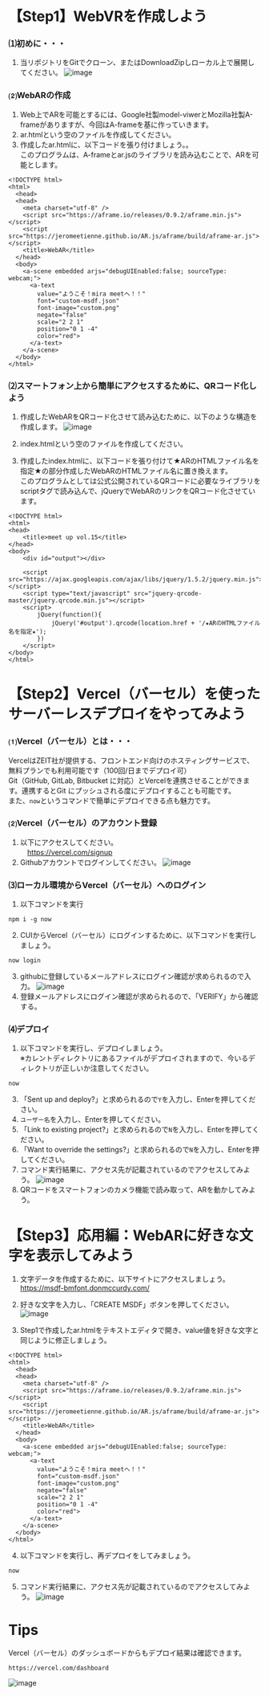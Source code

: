# 【Step1】WebVRを作成しよう
### ⑴初めに・・・
1. 当リポジトリをGitでクローン、またはDownloadZipしローカル上で展開してください。
![image](https://user-images.githubusercontent.com/66664167/114502898-71381f00-9c67-11eb-80a2-f4cd1eeba2bb.png)

### ⑵WebARの作成
1. Web上でARを可能とするには、Google社製model-viwerとMozilla社製A-frameがありますが、今回はA-frameを基に作っていきます。
2. ar.htmlという空のファイルを作成してください。
3. 作成したar.htmlに、以下コードを張り付けましょう。。<br>このプログラムは、A-frameとar.jsのライブラリを読み込むことで、ARを可能とします。
```
<!DOCTYPE html>
<html>
  <head>
  <head>
    <meta charset="utf-8" />
    <script src="https://aframe.io/releases/0.9.2/aframe.min.js"></script>
    <script src="https://jeromeetienne.github.io/AR.js/aframe/build/aframe-ar.js"></script>
    <title>WebAR</title>
  </head>
  <body>
    <a-scene embedded arjs="debugUIEnabled:false; sourceType: webcam;">
      <a-text
        value="ようこそ！mira meetへ！！"
        font="custom-msdf.json"
        font-image="custom.png"
        negate="false"
        scale="2 2 1"
        position="0 1 -4"
        color="red">
      </a-text>
    </a-scene>
  </body>
</html>
```

### ⑵スマートフォン上から簡単にアクセスするために、QRコード化しよう
1. 作成したWebARをQRコード化させて読み込むために、以下のような構造を作成します。
![image](https://user-images.githubusercontent.com/66664167/114505643-a9416100-9c6b-11eb-8e49-bd0f125e0497.png)

2. index.htmlという空のファイルを作成してください。
3. 作成したindex.htmlに、以下コードを張り付けて★ARのHTMLファイル名を指定★の部分作成したWebARのHTMLファイル名に置き換えます。<br>このプログラムとしては公式公開されているQRコードに必要なライブラリをscriptタグで読み込んで、jQueryでWebARのリンクをQRコード化させています。
```
<!DOCTYPE html>
<html>
<head>
	<title>meet up vol.15</title>
</head>
<body>
	<div id="output"></div>

	<script src="https://ajax.googleapis.com/ajax/libs/jquery/1.5.2/jquery.min.js"></script>
	<script type="text/javascript" src="jquery-qrcode-master/jquery.qrcode.min.js"></script>
	<script>
		jQuery(function(){
			jQuery('#output').qrcode(location.href + '/★ARのHTMLファイル名を指定★');
		})
	</script>
</body>
</html>
```

# 【Step2】Vercel（バーセル）を使ったサーバーレスデプロイをやってみよう
### ⑴Vercel（バーセル）とは・・・
VercelはZEIT社が提供する、フロントエンド向けのホスティングサービスで、無料プランでも利用可能です（100回/日までデプロイ可）<BR>
Git（GitHub, GitLab, Bitbucket に対応）とVercelを連携させることができます。連携するとGit にプッシュされる度にデプロイすることも可能です。<BR>
また、```now```というコマンドで簡単にデプロイできる点も魅力です。

### ⑵Vercel（バーセル）のアカウント登録
1. 以下にアクセスしてください。<BR>
　https://vercel.com/signup
2. Githubアカウントでログインしてください。
![image](https://user-images.githubusercontent.com/66664167/114530379-d7cc3580-9c85-11eb-9438-4a97b98e69ff.png)

### ⑶ローカル環境からVercel（バーセル）へのログイン
1. 以下コマンドを実行

```
npm i -g now
```

2. CUIからVercel（バーセル）にログインするために、以下コマンドを実行しましょう。

```
now login
```

3. githubに登録しているメールアドレスにログイン確認が求められるので入力。
![image](https://user-images.githubusercontent.com/66664167/114528562-17921d80-9c84-11eb-8f71-959fcfc9e6df.png)
4. 登録メールアドレスにログイン確認が求められるので、「VERIFY」から確認する。


### ⑷デプロイ
1. 以下コマンドを実行し、デプロイしましょう。<br>※カレントディレクトリにあるファイルがデプロイされますので、今いるディレクトリが正しいか注意してください。

```
now
```

3. 「Sent up and deploy?」と求められるので```Y```を入力し、Enterを押してください。
4.  ```ユーザー名```を入力し、Enterを押してください。
5. 「Link to existing project?」と求められるので```N```を入力し、Enterを押してください。
6. 「Want to override the settings?」と求められるので```N```を入力し、Enterを押してください。
7. コマンド実行結果に、アクセス先が記載されているのでアクセスしてみよう。
![image](https://user-images.githubusercontent.com/66664167/114531193-a2741780-9c86-11eb-9c50-0f0851695952.png)
8. QRコードをスマートフォンのカメラ機能で読み取って、ARを動かしてみよう。


# 【Step3】応用編：WebARに好きな文字を表示してみよう
1. 文字データを作成するために、以下サイトにアクセスしましょう。
https://msdf-bmfont.donmccurdy.com/

2. 好きな文字を入力し、「CREATE MSDF」ボタンを押してください。
![image](https://user-images.githubusercontent.com/66664167/114529479-f2ea7580-9c84-11eb-9fa0-4a070e0339a2.png)

3. Step1で作成したar.htmlをテキストエディタで開き、value値を好きな文字と同じように修正しましょう。
```
<!DOCTYPE html>
<html>
  <head>
  <head>
    <meta charset="utf-8" />
    <script src="https://aframe.io/releases/0.9.2/aframe.min.js"></script>
    <script src="https://jeromeetienne.github.io/AR.js/aframe/build/aframe-ar.js"></script>
    <title>WebAR</title>
  </head>
  <body>
    <a-scene embedded arjs="debugUIEnabled:false; sourceType: webcam;">
      <a-text
        value="ようこそ！mira meetへ！！"
        font="custom-msdf.json"
        font-image="custom.png"
        negate="false"
        scale="2 2 1"
        position="0 1 -4"
        color="red">
      </a-text>
    </a-scene>
  </body>
</html>
```

4. 以下コマンドを実行し、再デプロイをしてみましょう。

```
now
```

5. コマンド実行結果に、アクセス先が記載されているのでアクセスしてみよう。
![image](https://user-images.githubusercontent.com/66664167/114530887-53c67d80-9c86-11eb-8e17-7dd56d6ce218.png)


# Tips
Vercel（バーセル）のダッシュボードからもデプロイ結果は確認できます。
```
https://vercel.com/dashboard
```
![image](https://user-images.githubusercontent.com/66664167/114531106-8bcdc080-9c86-11eb-9761-0c1ec3e2b292.png)
